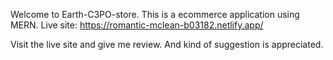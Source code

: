 Welcome to Earth-C3PO-store. This is a ecommerce application using MERN. 
Live site: https://romantic-mclean-b03182.netlify.app/

Visit the live site and give me review. And kind of suggestion is appreciated.